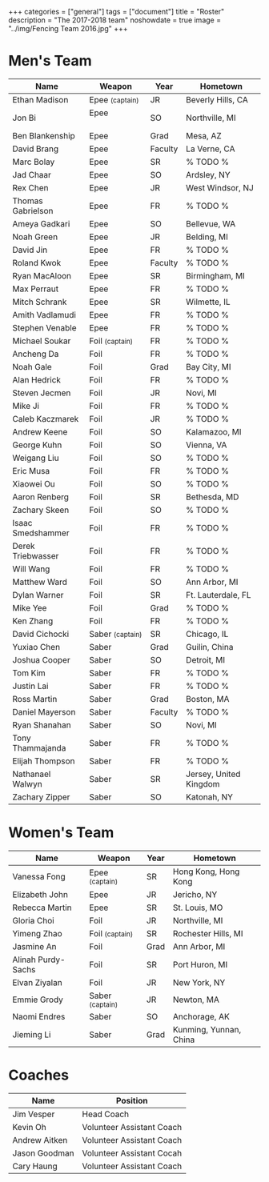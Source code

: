 +++
categories = ["general"]
tags = ["document"]
title = "Roster"
description = "The 2017-2018 team"
noshowdate = true
image = "../img/Fencing Team 2016.jpg"
+++

# Men's Team

| Name                   | Weapon                        | Year      | Hometown               |
|------------------------|-------------------------------|-----------|------------------------|
| Ethan Madison          | Epee  <small>(captain)</small>| JR        | Beverly Hills, CA      |
| Jon Bi                 | Epee                          | SO        | Northville, MI         |
| Ben Blankenship        | Epee                          | Grad      | Mesa, AZ               |
| David Brang            | Epee                          | Faculty   | La Verne, CA           |
| Marc Bolay             | Epee                          | SR        | % TODO %               |
| Jad Chaar              | Epee                          | SO        | Ardsley, NY            |
| Rex Chen               | Epee                          | JR        | West Windsor, NJ       |
| Thomas Gabrielson      | Epee                          | FR        | % TODO %               |
| Ameya Gadkari          | Epee                          | SO        | Bellevue, WA           |
| Noah Green             | Epee                          | JR        | Belding, MI            |
| David Jin              | Epee                          | FR        | % TODO %               |
| Roland Kwok            | Epee                          | Faculty   | % TODO %               |
| Ryan MacAloon          | Epee                          | SR        | Birmingham, MI         |
| Max Perraut            | Epee                          | FR        | % TODO %               |
| Mitch Schrank          | Epee                          | SR        | Wilmette, IL           |
| Amith Vadlamudi        | Epee                          | FR        | % TODO %               |
| Stephen Venable        | Epee                          | FR        | % TODO %               |
| Michael Soukar         | Foil  <small>(captain)</small>| FR        | % TODO %               |
| Ancheng Da             | Foil                          | FR        | % TODO %               |
| Noah Gale              | Foil                          | Grad      | Bay City, MI           |
| Alan Hedrick           | Foil                          | FR        | % TODO %               |
| Steven Jecmen          | Foil                          | JR        | Novi, MI               |
| Mike Ji                | Foil                          | FR        | % TODO %               |
| Caleb Kaczmarek        | Foil                          | JR        | % TODO %               |
| Andrew Keene           | Foil                          | SO        | Kalamazoo, MI          |
| George Kuhn            | Foil                          | SO        | Vienna, VA             |
| Weigang Liu            | Foil                          | SO        | % TODO %               |
| Eric Musa              | Foil                          | FR        | % TODO %               |
| Xiaowei Ou             | Foil                          | SO        | % TODO %               |
| Aaron Renberg          | Foil                          | SR        | Bethesda, MD           |
| Zachary Skeen          | Foil                          | SO        | % TODO %               |
| Isaac Smedshammer      | Foil                          | FR        | % TODO %               |
| Derek Triebwasser      | Foil                          | FR        | % TODO %               |
| Will Wang              | Foil                          | FR        | % TODO %               |
| Matthew Ward           | Foil                          | SO        | Ann Arbor, MI          |
| Dylan Warner           | Foil                          | SR        | Ft. Lauterdale, FL     |
| Mike Yee               | Foil                          | Grad      | % TODO %               |
| Ken Zhang              | Foil                          | FR        | % TODO %               |
| David Cichocki         | Saber <small>(captain)</small>| SR        | Chicago, IL            |
| Yuxiao Chen            | Saber                         | Grad      | Guilin, China          |
| Joshua Cooper          | Saber                         | SO        | Detroit, MI            |
| Tom Kim                | Saber                         | FR        | % TODO %               |
| Justin Lai             | Saber                         | FR        | % TODO %               |
| Ross Martin            | Saber                         | Grad      | Boston, MA             |
| Daniel Mayerson        | Saber                         | Faculty   | % TODO %               |
| Ryan Shanahan          | Saber                         | SO        | Novi, MI               |
| Tony Thammajanda       | Saber                         | FR        | % TODO %               |
| Elijah Thompson        | Saber                         | FR        | % TODO %               |
| Nathanael Walwyn       | Saber                         | SR        | Jersey, United Kingdom |
| Zachary Zipper         | Saber                         | SO        | Katonah, NY            |


# Women's Team

| Name                 | Weapon                        | Year      | Hometown               |
|----------------------|-------------------------------|-----------|------------------------|
| Vanessa Fong         | Epee  <small>(captain)</small>| SR        | Hong Kong, Hong Kong   |
| Elizabeth John       | Epee                          | JR        | Jericho, NY            |
| Rebecca Martin       | Epee                          | SR        | St. Louis, MO          |
| Gloria Choi          | Foil                          | JR        | Northville, MI         |
| Yimeng Zhao          | Foil  <small>(captain)</small>| SR        | Rochester Hills, MI    |
| Jasmine An           | Foil                          | Grad      | Ann Arbor, MI          |
| Alinah Purdy-Sachs   | Foil                          | SR        | Port Huron, MI         |
| Elvan Ziyalan        | Foil                          | JR        | New York, NY           |
| Emmie Grody          | Saber <small>(captain)</small>| JR        | Newton, MA             |
| Naomi Endres         | Saber                         | SO        | Anchorage, AK          |
| Jieming Li           | Saber                         | Grad      | Kunming, Yunnan, China |


# Coaches
| Name             | Position                  |
|------------------|---------------------------|
| Jim Vesper       | Head Coach                |
| Kevin Oh         | Volunteer Assistant Coach |
| Andrew Aitken    | Volunteer Assistant Coach |
| Jason Goodman    | Volunteer Assistant Cocah |
| Cary Haung       | Volunteer Assistant Coach |
